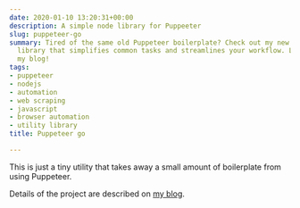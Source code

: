 ```yaml
---
date: 2020-01-10 13:20:31+00:00
description: A simple node library for Puppeeter
slug: puppeteer-go
summary: Tired of the same old Puppeteer boilerplate? Check out my new Node.js utility
  library that simplifies common tasks and streamlines your workflow. Learn more on
  my blog!
tags:
- puppeteer
- nodejs
- automation
- web scraping
- javascript
- browser automation
- utility library
title: Puppeteer go

---
```


This is just a tiny utility that takes away a small amount of boilerplate from 
using Puppeteer. 

Details of the project are described on [my blog](/puppeteer-go/).